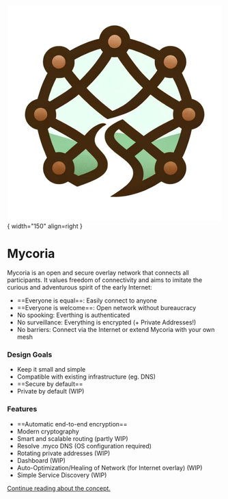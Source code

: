 ![Mycoria Logo](/assets/logo/icon_transp_bg.png){ width="150" align=right }

# __Mycoria__

Mycoria is an open and secure overlay network that connects all participants. It values freedom of connectivity and aims to imitate the curious and adventurous spirit of the early Internet:

- ==Everyone is equal==: Easily connect to anyone
- ==Everyone is welcome==: Open network without bureaucracy
- No spooking: Everthing is authenticated
- No surveillance: Everything is encrypted (+ Private Addresses!)
- No barriers: Connect via the Internet or extend Mycoria with your own mesh

### Design Goals

- Keep it small and simple
- Compatible with existing infrastructure (eg. DNS)
- ==Secure by default==
- Private by default (WIP)

### Features

- ==Automatic end-to-end encryption==
- Modern cryptography
- Smart and scalable routing (partly WIP)
- Resolve .myco DNS (OS configuration required)
- Rotating private addresses (WIP)
- Dashboard (WIP)
- Auto-Optimization/Healing of Network (for Internet overlay) (WIP)
- Simple Service Discovery (WIP)

[Continue reading about the concept.](/concept/)
